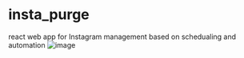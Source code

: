 # insta_purge
react web app for Instagram management based on schedualing and automation 
![image](https://user-images.githubusercontent.com/32963293/89862142-53b13380-db75-11ea-84d1-f161383534ec.png)
